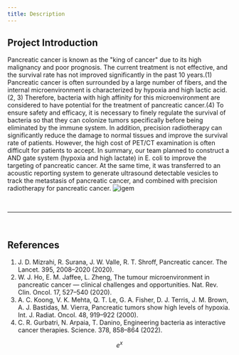 ```yaml
---
title: Description
---
```


## **Project Introduction**

Pancreatic cancer is known as the "king of cancer" due to its high malignancy and poor prognosis. The current treatment is not effective, and the survival rate has not improved significantly in the past 10 years.(1) Pancreatic cancer is often surrounded by a large number of fibers, and the internal microenvironment is characterized by hypoxia and high lactic acid.(2, 3) Therefore, bacteria with high affinity for this microenvironment are considered to have potential for the treatment of pancreatic cancer.(4) To ensure safety and efficacy, it is necessary to finely regulate the survival of bacteria so that they can colonize tumors specifically before being eliminated by the immune system. In addition, precision radiotherapy can significantly reduce the damage to normal tissues and improve the survival rate of patients. However, the high cost of PET/CT examination is often difficult for patients to accept. In summary, our team planned to construct a AND gate system (hypoxia and high lactate) in E. coli to improve the targeting of pancreatic cancer. At the same time, it was transferred to an acoustic reporting system to generate ultrasound detectable vesicles to track the metastasis of pancreatic cancer, and combined with precision radiotherapy for pancreatic cancer.
![igem](igem.png)

<br/>

***  

<br/>

## **References**

1. J. D. Mizrahi, R. Surana, J. W. Valle, R. T. Shroff, Pancreatic cancer. The Lancet. 395, 2008–2020 (2020).
2. W. J. Ho, E. M. Jaffee, L. Zheng, The tumour microenvironment in pancreatic cancer — clinical challenges and opportunities. Nat. Rev. Clin. Oncol. 17, 527–540 (2020).
3. A. C. Koong, V. K. Mehta, Q. T. Le, G. A. Fisher, D. J. Terris, J. M. Brown, A. J. Bastidas, M. Vierra, Pancreatic tumors show high levels of hypoxia. Int. J. Radiat. Oncol. 48, 919–922 (2000).
4. C. R. Gurbatri, N. Arpaia, T. Danino, Engineering bacteria as interactive cancer therapies. Science. 378, 858–864 (2022).

$$ e^x $$